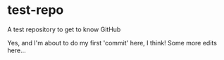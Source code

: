 # test-repo
A test repository to get to know GitHub

Yes, and I'm about to do my first 'commit' here, I think!
Some more edits here...